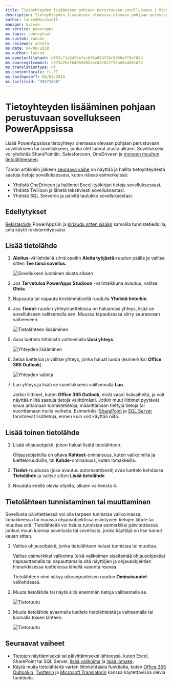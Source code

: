 ```yaml
---
title: Tietoyhteyden lisääminen pohjaan perustuvaan sovellukseen | Microsoft Docs
description: Tietoyhteyden lisääminen olemassa olevaan pohjaan perustuvaan sovellukseen tai tyhjään sovellukseen
author: lancedMicrosoft
manager: kvivek
ms.service: powerapps
ms.topic: conceptual
ms.custom: canvas
ms.reviewer: anneta
ms.date: 04/06/2018
ms.author: lanced
ms.openlocfilehash: bf53c71a5dfbbfecbf6a094f26c9866e7f94f84d
ms.sourcegitcommit: e3f5a2bef64085d02aec82e62ff94ae8a4d01d24
ms.translationtype: HT
ms.contentlocale: fi-FI
ms.lasthandoff: 08/02/2018
ms.locfileid: "39471048"
---
```

# <a name="add-a-data-connection-to-a-canvas-app-in-powerapps"></a>Tietoyhteyden lisääminen pohjaan perustuvaan sovellukseen PowerAppsissa

Lisää PowerAppsissa tietoyhteys olemassa olevaan pohjaan perustuvaan sovellukseen tai sovellukseen, jonka olet luonut alusta alkaen. Sovelluksesi voi yhdistää SharePointiin, Salesforceen, OneDriveen ja [moneen muuhun tietolähteeseen](connections-list.md).

Tämän artikkelin jälkeen [seuraava vaihe](#next-steps) on näyttää ja hallita tietoyhteydestä saatuja tietoja sovelluksessasi, kuten näissä esimerkeissä:

* Yhdistä OneDriveen ja hallinnoi Excel-työkirjan tietoja sovelluksessasi.
* Yhdistä Twilioon ja lähetä tekstiviesti sovelluksestasi.
* Yhdistä SQL Serveriin ja päivitä taulukko sovelluksestasi.

## <a name="prerequisites"></a>Edellytykset

[Rekisteröidy](../signup-for-powerapps.md) PowerAppsiin ja [kirjaudu sitten sisään](http://web.powerapps.com?utm_source=padocs&utm_medium=linkinadoc&utm_campaign=referralsfromdoc) samoilla tunnistetiedoilla, joita käytit rekisteröityessäsi.

## <a name="add-a-data-source"></a>Lisää tietolähde
1. **Aloitus**-välilehdellä siirrä osoitin **Aloita tyhjästä**-ruudun päälle ja valitse sitten **Tee tämä sovellus.**

    ![Sovelluksen luominen alusta alkaen](./media/add-data-connection/blank-app-tile.png)

1. Jos **Tervetuloa PowerApps Studioon** -valintaikkuna avautuu, valitse **Ohita**.

3. Napsauta tai napauta keskimmäisellä ruudulla **Yhdistä tietoihin**.

4. Jos **Tiedot**-ruudun yhteysluettelossa on haluamasi yhteys, lisää se sovellukseen valitsemalla sen. Muussa tapauksessa siirry seuraavaan vaiheeseen.

    ![Tietolähteen lisääminen](./media/add-data-connection/choose-existing-connections.png)

5. Avaa luettelo liittimistä valitsemalla **Uusi yhteys**.

    ![Yhteyden lisääminen](./media/add-data-connection/new-connection.png)

6. Selaa luetteloa ja valitse yhteys, jonka haluat luoda (esimerkiksi **Office 365 Outlook**).

    ![Yhteyden valinta](./media/add-data-connection/choose-connection.png)

7. Luo yhteys ja lisää se sovellukseesi valitsemalla **Luo**.

    Jotkin liittimet, kuten **Office 365 Outlook**, eivät vaadi lisävaiheita, ja voit näyttää niiltä saatuja tietoja välittömästi. Jotkin muut liittimet pyytävät sinua antamaan tunnistetietoja, määrittämään tiettyjä tietoja tai suorittamaan muita vaiheita. Esimerkiksi [SharePoint](connections/connection-sharepoint-online.md) ja [SQL Server](connections/connection-azure-sqldatabase.md) tarvitsevat lisätietoja, ennen kuin voit käyttää niitä.

## <a name="add-another-data-source"></a>Lisää toinen tietolähde
1. Lisää ohjausobjekti, johon haluat lisätä tietolähteen.

    Ohjausobjektilla on oltava **Kohteet**-ominaisuus, kuten valikoimilla ja luetteloruuduilla, tai **Kohde**-ominaisuus, kuten lomakkeilla.

1. **Tiedot**-ruudussa (joka avautuu automaattisesti) avaa luettelo kohdassa **Tietolähde** ja valitse sitten **Lisää tietolähde**.

1. Noudata edellä olevia ohjeita, alkaen vaiheesta 4.

## <a name="identify-or-change-a-data-source"></a>Tietolähteen tunnistaminen tai muuttaminen
Sovellusta päivitettäessä voi olla tarpeen tunnistaa valikoimassa, lomakkeessa tai muussa ohjausobjektissa esiintyvien tietojen lähde tai muuttaa sitä. Tietolähteitä voi haluta tunnistaa esimerkiksi päivitettäessä jonkun muun luomaa sovellusta tai sovellusta, jonka käyttäjä on itse luonut kauan sitten.

1. Valitse ohjausobjekti, jonka tietolähteen haluat tunnistaa tai muuttaa.

    Valitse esimerkiksi valikoima (eikä valikoiman sisältämää ohjausobjektia) napsauttamalla tai napauttamalla sitä näyttöjen ja ohjausobjektien hierarkkisessa luettelossa lähellä vasenta reunaa.

    Tietolähteen nimi näkyy oikeanpuoleisen ruudun **Ominaisuudet**-välilehdessä.

2. Muuta tietolähde tai näytä siitä enemmän tietoja valitsemalla se.

    ![Tietoruutu](./media/add-data-connection/data-pane.png)

3. Muuta tietolähde avaamalla luettelo tietolähteistä ja valitsemalla tai luomalla toisen lähteen.

     ![Tietoruutu](./media/add-data-connection/datasource-list.png)

## <a name="next-steps"></a>Seuraavat vaiheet
* Tietojen näyttämiseksi tai päivittämiseksi lähteessä, kuten Excel, SharePoint tai SQL Server, [lisää valikoima](add-gallery.md) ja [lisää lomake](add-form.md).
* Käytä muita tietolähteitä varten liitinkohtaisia funktioita, kuten [Office 365 Outlookin](connections/connection-office365-outlook.md), [Twitterin](connections/connection-twitter.md) ja [Microsoft Translatorin](connections/connection-microsoft-translator.md) kanssa käytettävissä olevia funktioita.
